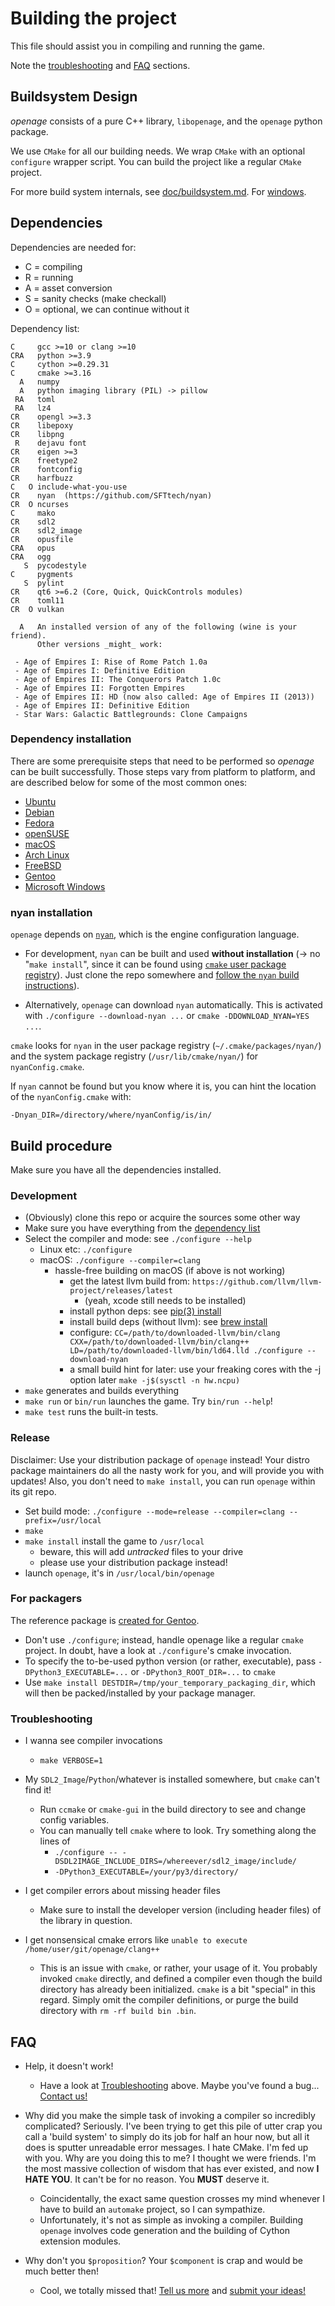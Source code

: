 # Building the project

This file should assist you in compiling and running the game.

Note the [troubleshooting](#troubleshooting) and [FAQ](#faq) sections.


## Buildsystem Design

*openage* consists of a pure C++ library, `libopenage`, and the `openage` python package.

We use `CMake` for all our building needs.
We wrap `CMake` with an optional `configure` wrapper script.
You can build the project like a regular `CMake` project.

For more build system internals, see [doc/buildsystem.md](/doc/buildsystem.md).
For [windows](build_instructions/windows/windows_msvc.md).

## Dependencies

Dependencies are needed for:

* C = compiling
* R = running
* A = asset conversion
* S = sanity checks (make checkall)
* O = optional, we can continue without it

Dependency list:

    C     gcc >=10 or clang >=10
    CRA   python >=3.9
    C     cython >=0.29.31
    C     cmake >=3.16
      A   numpy
      A   python imaging library (PIL) -> pillow
     RA   toml
     RA   lz4
    CR    opengl >=3.3
    CR    libepoxy
    CR    libpng
     R    dejavu font
    CR    eigen >=3
    CR    freetype2
    CR    fontconfig
    CR    harfbuzz
    C   O include-what-you-use
    CR    nyan  (https://github.com/SFTtech/nyan)
    CR  O ncurses
    C     mako
    CR    sdl2
    CR    sdl2_image
    CR    opusfile
    CRA   opus
    CRA   ogg
       S  pycodestyle
    C     pygments
       S  pylint
    CR    qt6 >=6.2 (Core, Quick, QuickControls modules)
    CR    toml11
    CR  O vulkan

      A   An installed version of any of the following (wine is your friend).
          Other versions _might_ work:

     - Age of Empires I: Rise of Rome Patch 1.0a
     - Age of Empires I: Definitive Edition
     - Age of Empires II: The Conquerors Patch 1.0c
     - Age of Empires II: Forgotten Empires
     - Age of Empires II: HD (now also called: Age of Empires II (2013))
     - Age of Empires II: Definitive Edition
     - Star Wars: Galactic Battlegrounds: Clone Campaigns


### Dependency installation

There are some prerequisite steps that need to be performed so *openage* can be
built successfully. Those steps vary from platform to platform, and are
described below for some of the most common ones:

- [Ubuntu](build_instructions/ubuntu.md)
- [Debian](build_instructions/debian.md)
- [Fedora](build_instructions/fedora.md)
- [openSUSE](build_instructions/opensuse.md)
- [macOS](build_instructions/macos.md)
- [Arch Linux](build_instructions/arch_linux.md)
- [FreeBSD](build_instructions/freebsd.md)
- [Gentoo](build_instructions/gentoo.md)
- [Microsoft Windows](build_instructions/windows/windows_msvc.md)


### nyan installation

`openage` depends on [`nyan`](https://github.com/SFTtech/nyan), which is the
engine configuration language.


* For development, `nyan` can be built and used **without installation**
(-> no "`make install`", since it can be found using [`cmake` user package registry](https://cmake.org/cmake/help/latest/manual/cmake-packages.7.html#user-package-registry)).
Just clone the repo somewhere and [follow the `nyan` build instructions](https://github.com/SFTtech/nyan/blob/master/doc/building.md)).

* Alternatively, `openage` can download `nyan` automatically. This is
  activated with `./configure --download-nyan ...` or `cmake
  -DDOWNLOAD_NYAN=YES ...`.

`cmake` looks for `nyan` in the user package registry (`~/.cmake/packages/nyan/`)
and the system package registry (`/usr/lib/cmake/nyan/`) for `nyanConfig.cmake`.

If `nyan` cannot be found but you know where it is, you can hint the location of the `nyanConfig.cmake` with:
```
-Dnyan_DIR=/directory/where/nyanConfig/is/in/
```


## Build procedure

Make sure you have all the dependencies installed.

### Development

- (Obviously) clone this repo or acquire the sources some other way
- Make sure you have everything from the [dependency list](#dependencies)
- Select the compiler and mode: see `./configure --help`
  - Linux etc: `./configure`
  - macOS:  `./configure --compiler=clang`
    - hassle-free building on macOS (if above is not working)
      - get the latest llvm build from: `https://github.com/llvm/llvm-project/releases/latest`
        - (yeah, xcode still needs to be installed)
      - install python deps: see [pip(3) install](https://github.com/SFTtech/openage/tree/master/doc/build_instructions/macos.md)
      - install build deps (without llvm): see [brew install](https://github.com/SFTtech/openage/tree/master/doc/build_instructions/macos.md)
      - configure: `CC=/path/to/downloaded-llvm/bin/clang CXX=/path/to/downloaded-llvm/bin/clang++ LD=/path/to/downloaded-llvm/bin/ld64.lld ./configure --download-nyan`
      - a small build hint for later: use your freaking cores with the -j option later `make -j$(sysctl -n hw.ncpu)`
- `make` generates and builds everything
- `make run` or `bin/run` launches the game. Try `bin/run --help`!
- `make test` runs the built-in tests.


### Release

Disclaimer: Use your distribution package of `openage` instead!
Your distro package maintainers do all the nasty work for you,
and will provide you with updates!
Also, you don't need to `make install`, you can run `openage` within its git repo.

 - Set build mode: `./configure --mode=release --compiler=clang --prefix=/usr/local`
 - `make`
 - `make install` install the game to `/usr/local`
   - beware, this will add *untracked* files to your drive
   - please use your distribution package instead!
 - launch `openage`, it's in `/usr/local/bin/openage`


### For packagers

The reference package is [created for Gentoo](https://github.com/SFTtech/gentoo-overlay/blob/master/games-strategy/openage/).

- Don't use `./configure`; instead, handle openage like a regular
  `cmake` project. In doubt, have a look at `./configure`'s cmake
  invocation.
- To specify the to-be-used python version (or rather, executable),
  pass `-DPython3_EXECUTABLE=...` or `-DPython3_ROOT_DIR=...` to `cmake`
- Use `make install DESTDIR=/tmp/your_temporary_packaging_dir`,
  which will then be packed/installed by your package manager.


### Troubleshooting

- I wanna see compiler invocations
  - `make VERBOSE=1`
- My `SDL2_Image`/`Python`/whatever is installed somewhere, but `cmake` can't find it!
  - Run `ccmake` or `cmake-gui` in the build directory to see and change config variables.
  - You can manually tell `cmake` where to look. Try something along the lines of
    - `./configure -- -DSDL2IMAGE_INCLUDE_DIRS=/whereever/sdl2_image/include/`
    - `-DPython3_EXECUTABLE=/your/py3/directory/`

- I get compiler errors about missing header files
  - Make sure to install the developer version (including header files) of the library in question.
- I get nonsensical cmake errors like `unable to execute /home/user/git/openage/clang++`
  - This is an issue with `cmake`, or rather, your usage of it. You probably invoked `cmake` directly,
    and defined a compiler even though the build directory has already been initialized.
    `cmake` is a bit "special" in this regard. Simply omit the compiler definitions,
    or purge the build directory with `rm -rf build bin .bin`.


## FAQ

* Help, it doesn't work!

  * Have a look at [Troubleshooting](#troubleshooting) above.
    Maybe you've found a bug... [Contact us!](/README.md#contact)

* Why did you make the simple task of invoking a compiler so incredibly
  complicated? Seriously. I've been trying to get this pile of utter
  crap you call a 'build system' to simply do its job for half an hour
  now, but all it does is sputter unreadable error messages. I hate
  CMake. I'm fed up with you. Why are you doing this to me? I thought we
  were friends. I'm the most massive collection of wisdom that has ever
  existed, and now **I HATE YOU**. It can't be for no reason. You
  **MUST** deserve it.

  - Coincidentally, the exact same question crosses my mind whenever I
    have to build an `automake` project, so I can sympathize.
  - Unfortunately, it's not as simple as invoking a compiler. Building
    `openage` involves code generation and the building of Cython
    extension modules.

* Why don't you `$proposition`? Your `$component` is crap
  and would be much better then!
  - Cool, we totally missed that! [Tell us more](/README.md#contact) and [submit your ideas!](/doc/contributing.md)

